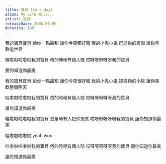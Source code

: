 ```yaml
---
title: 寶貝 (in a day)
album: My Life Will...
artist: 張懸
releaseDate: 2006-06-09
duration: 149
---
```

我的寶貝寶貝 給你一點甜甜
讓你今夜都好眠 我的小鬼小鬼
逗逗你的眉眼 讓你喜歡這世界

哇啦啦啦啦啦我的寶貝
倦的時候有個人陪
哎呀呀呀呀呀我的寶貝

要你知道你最美

我的寶貝寶貝 給你一點甜甜
讓你今夜很好眠
我的小鬼小鬼 捏捏你的小臉
讓你喜歡整個明天

哇啦啦啦啦啦我的寶貝
倦的時候有個人陪
哎呀呀呀呀呀我的寶貝

讓你知道你最美

哇啦啦啦啦啦我的寶貝
孤單時有人把你想念
哎呀呀呀呀呀我的寶貝
讓你知道你最美

哇啦啦啦啦啦 yeah woo

哇啦啦啦啦啦我的寶貝
倦的時候有個人陪
哎呀呀呀呀呀我的寶貝
讓你知道你最美

讓你知道你最美